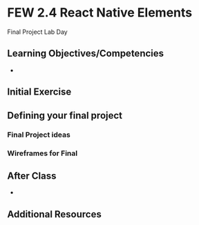 # FEW 2.4 React Native Elements

Final Project Lab Day

## Learning Objectives/Competencies

- 

## Initial Exercise


## Defining your final project


### Final Project ideas

 

### Wireframes for Final


## After Class

- 

## Additional Resources
